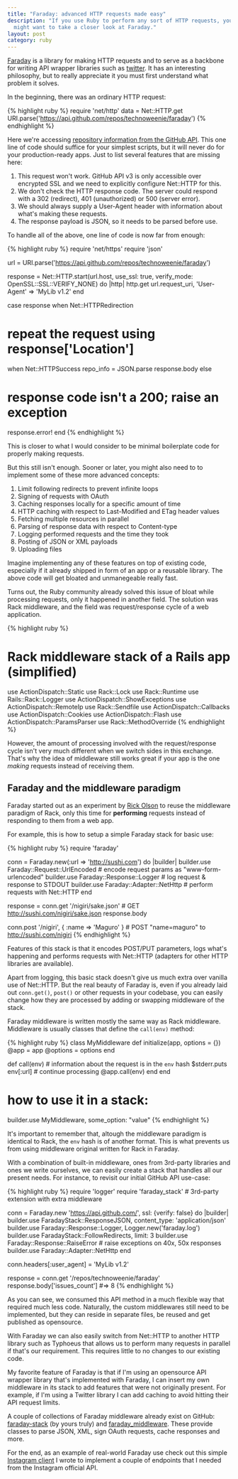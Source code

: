 ```yaml
---
title: "Faraday: advanced HTTP requests made easy"
description: "If you use Ruby to perform any sort of HTTP requests, you
  might want to take a closer look at Faraday."
layout: post
category: ruby
---
```


[Faraday][] is a library for making HTTP requests and to serve as a
backbone for writing API wrapper libraries such as [twitter][].
It has an interesting philosophy, but to really appreciate it you must
first understand what problem it solves.

In the beginning, there was an ordinary HTTP request:

{% highlight ruby %}
require 'net/http'
data = Net::HTTP.get URI.parse('https://api.github.com/repos/technoweenie/faraday')
{% endhighlight %}

Here we're accessing [repository information from the GitHub
API][repoinfo]. This one line of code should suffice for your simplest
scripts, but it will never do for your production-ready apps. Just to
list several features that are missing here:

1. This request won't work. GitHub API v3 is only accessible over
   encrypted SSL and we need to explicitly configure Net::HTTP for this.
2. We don't check the HTTP response code. The server could respond with
   a 302&nbsp;(redirect), 401&nbsp;(unauthorized) or 500&nbsp;(server error).
4. We should always supply a User-Agent header with information about
   what's making these requests.
3. The response payload is JSON, so it needs to be parsed before use.

To handle all of the above, one line of code is now far from enough:

{% highlight ruby %}
require 'net/https'
require 'json'

url = URI.parse('https://api.github.com/repos/technoweenie/faraday')

response = Net::HTTP.start(url.host, use_ssl: true, verify_mode: OpenSSL::SSL::VERIFY_NONE) do |http|
  http.get url.request_uri, 'User-Agent' => 'MyLib v1.2'
end

case response
when Net::HTTPRedirection
  # repeat the request using response['Location']
when Net::HTTPSuccess
  repo_info = JSON.parse response.body
else
  # response code isn't a 200; raise an exception
  response.error!
end
{% endhighlight %}

This is closer to what I would consider to be minimal boilerplate code for
properly making requests.

But this still isn't enough. Sooner or later, you might also need to
to implement some of these more advanced concepts:

1. Limit following redirects to prevent infinite loops
1. Signing of requests with OAuth
2. Caching responses locally for a specific amount of time
3. HTTP caching with respect to Last-Modified and ETag header values
4. Fetching multiple resources in parallel
5. Parsing of response data with respect to Content-type
6. Logging performed requests and the time they took
7. Posting of JSON or XML payloads
8. Uploading files

Imagine implementing any of these features on top of existing code,
especially if it already shipped in form of an app or a reusable library.
The above code will get bloated and unmanegeable really fast.

Turns out, the Ruby community already solved this issue of bloat while
processing requests, only it happened in another field. The solution was
Rack middleware, and the field was request/response cycle of a web
application.

{% highlight ruby %}
# Rack middleware stack of a Rails app (simplified)
use ActionDispatch::Static
use Rack::Lock
use Rack::Runtime
use Rails::Rack::Logger
use ActionDispatch::ShowExceptions
use ActionDispatch::RemoteIp
use Rack::Sendfile
use ActionDispatch::Callbacks
use ActionDispatch::Cookies
use ActionDispatch::Flash
use ActionDispatch::ParamsParser
use Rack::MethodOverride
{% endhighlight %}

However, the amount of processing involved with the request/response
cycle isn't very much different when we switch sides in this exchange.
That's why the idea of middleware still works great if your app is the
one _making_ requests instead of receiving them.

## Faraday and the middleware paradigm

Faraday started out as an experiment by
<a href="http://techno-weenie.net/" rel="met colleague" title="technoweenie">Rick Olson</a>
to reuse the middleware paradigm of Rack, only this time for **performing**
requests instead of responding to them from a web app.

For example, this is how to setup a simple Faraday stack for basic use:

{% highlight ruby %}
require 'faraday'

conn = Faraday.new(:url => 'http://sushi.com') do |builder|
  builder.use Faraday::Request::UrlEncoded  # encode request params as "www-form-urlencoded"
  builder.use Faraday::Response::Logger     # log request & response to STDOUT
  builder.use Faraday::Adapter::NetHttp     # perform requests with Net::HTTP
end

response = conn.get '/nigiri/sake.json'     # GET http://sushi.com/nigiri/sake.json
response.body

conn.post '/nigiri', { :name => 'Maguro' }  # POST "name=maguro" to http://sushi.com/nigiri
{% endhighlight %}

Features of this stack is that it encodes POST/PUT parameters, logs what's
happening and performs requests with Net::HTTP (adapters for other HTTP
libraries are available).

Apart from logging, this basic stack doesn't give us much extra over
vanilla use of Net::HTTP. But the real beauty of Faraday is, even if you
already laid out `conn.get()`, `post()` or other requests in your codebase,
you can easily change how they are processed by adding or swapping
middleware of the stack.

Faraday middleware is written mostly the same way as Rack middleware.
Middleware is usually classes that define the `call(env)` method:

{% highlight ruby %}
class MyMiddleware
  def initialize(app, options = {})
    @app = app
    @options = options
  end

  def call(env)
    # information about the request is in the `env` hash
    $stderr.puts env[:url]
    # continue processing
    @app.call(env)
  end
end

# how to use it in a stack:
builder.use MyMiddleware, some_option: "value"
{% endhighlight %}

It's important to remember that, altough the middleware paradigm is
identical to Rack, the `env` hash is of another format. This is what
prevents us from using middleware original written for Rack in Faraday.

With a combination of built-in middleware, ones from 3rd-party libraries
and ones we write ourselves, we can easily create a stack that handles
all our present needs. For instance, to revisit our initial GitHub API use-case:

{% highlight ruby %}
require 'logger'
require 'faraday_stack' # 3rd-party extension with extra middleware

conn = Faraday.new 'https://api.github.com/', ssl: {verify: false} do |builder|
  builder.use FaradayStack::ResponseJSON,     content_type: 'application/json'
  builder.use Faraday::Response::Logger,      Logger.new('faraday.log')
  builder.use FaradayStack::FollowRedirects,  limit: 3
  builder.use Faraday::Response::RaiseError   # raise exceptions on 40x, 50x responses
  builder.use Faraday::Adapter::NetHttp
end

conn.headers[:user_agent] = 'MyLib v1.2'

response = conn.get '/repos/technoweenie/faraday'
response.body['issues_count']  #=> 8
{% endhighlight %}

As you can see, we consumed this API method in a much flexible way that
required much less code. Naturally, the custom middlewares still need to
be implemented, but they can reside in separate files, be reused and
get published as opensource.

With Faraday we can also easily switch from Net::HTTP to another HTTP library
such as Typhoeus that allows us to perform many requests in parallel if
that's our requirement. This requires little to no changes to our
existing code.

My favorite feature of Faraday is that if I'm using an opensource API
wrapper library that's implemented with Faraday, I can insert my own
middleware in its stack to add features that were not originally
present. For example, if I'm using a Twitter library I can add caching
to avoid hitting their API request limits.

A couple of collections of Faraday middleware already exist on GitHub:
[faraday-stack][] (by yours truly) and [faraday_middleware][]. These
provide classes to parse JSON, XML, sign OAuth requests, cache responses
and more.

For the end, as an example of real-world Faraday use check out this simple
[Instagram client][instagram] I wrote to implement a couple of endpoints
that I needed from the Instagram official API.


[faraday]: https://github.com/technoweenie/faraday
[twitter]: https://github.com/jnunemaker/twitter "Ruby library for Twitter API"
[repoinfo]: http://developer.github.com/v3/repos/ "GitHub API repository docs"
[instagram]: https://github.com/mislav/instagram/blob/fa63fb9/instagram.rb
[rack]: http://rack.rubyforge.org/ "Rack: a Ruby Webserver Interface"
[faraday-stack]: https://github.com/mislav/faraday-stack "A collection of Faraday middleware by Mislav"
[faraday_middleware]: https://github.com/pengwynn/faraday_middleware
